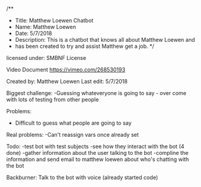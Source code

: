 /**
 * Title: Matthew Loewen Chatbot
 * Name: Matthew Loewen
 * Date: 5/7/2018
 * Description: This is a chatbot that knows all about Matthew Loewen and 
 * has been created to try and assist Matthew get a job. 
 */

licensed under: SMBNF License

Video Document
https://vimeo.com/268530193

Created by: Matthew Loewen
Last edit: 5/7/2018

Biggest challenge:
-Guessing whateveryone is going to say
    - over come with lots of testing from other people

Problems:
- Difficult to guess what people are going to say

Real problems:
-Can't reassign vars once already set

Todo:
-test bot with test subjects 
    -see how they interact with the bot (4 done)
-gather information about the user talking to the bot
-compline the information and send email to matthew loewen about who's chatting with the bot

Backburner:
Talk to the bot with voice (already started code)